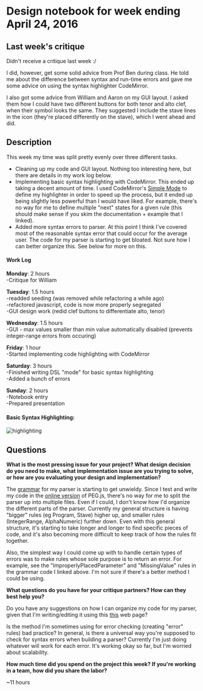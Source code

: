 # Design notebook for week ending April 24, 2016

## Last week's critique

Didn't receive a critique last week :/

I did, however, get some solid advice from Prof Ben during class.  He told me about the difference between syntax and run-time errors and gave me some advice on using the syntax highlighter CodeMirror.

I also got some advice from William and Aaron on my GUI layout.  I asked them how I could have two different buttons for both tenor and alto clef, when their symbol looks the same.  They suggested I include the stave lines in the icon (they're placed differently on the stave), which I went ahead and did.

## Description

This week my time was split pretty evenly over three different tasks.
- Cleaning up my code and GUI layout.  Nothing too interesting here, but there are details in my work log below.
- Implementing basic syntax highlighting with CodeMirror.  This ended up taking a decent amount of time.  I used CodeMirror's [Simple Mode](http://codemirror.net/demo/simplemode.html) to define my highlighter in order to speed up the process, but it ended up being slightly less powerful than I would have liked.  For example, there's no way for me to define multiple "next" states for a given rule (this should make sense if you skim the documentation + example that I linked).
- Added more syntax errors to parser.  At this point I think I've covered most of the reasonable syntax error that could occur for the average user.  The code for my parser is starting to get bloated.  Not sure how I can better organize this.  See below for more on this.



#### Work Log

**Monday**: 2 hours  
-Critique for William

**Tuesday**: 1.5 hours  
-readded seeding (was removed while refactoring a while ago)  
-refactored javascript, code is now more properly segregated  
-GUI design work (redid clef buttons to differentiate alto, tenor)

**Wednesday**: 1.5 hours  
-GUI - max values smaller than min value automatically disabled (prevents integer-range errors from occuring) 

**Friday**: 1 hour  
-Started implementing code highlighting with CodeMirror

**Saturday**: 3 hours  
-Finished writing DSL "mode" for basic syntax highlighting  
-Added a bunch of errors

**Sunday**: 2 hours  
-Notebook entry  
-Prepared presentation

#### Basic Syntax Highlighting:

![highlighting](https://raw.githubusercontent.com/milohan/project-notebook/master/images/4-24_syntax_highlighting.png)


## Questions

**What is the most pressing issue for your project? What design decision do
you need to make, what implementation issue are you trying to solve, or how
are you evaluating your design and implementation?**

The [grammar](https://github.com/milohan/sheet-music-gen/blob/master/parserGrammar.js) for my parser is starting to get unwieldy.  Since I test and write my code in the [online version](http://pegjs.org/online) of PEG.js, there's no way for me to split the parser up into multiple files.  Even if I could, I don't know how I'd organize the different parts of the parser.  Currently my general structure is having "bigger" rules (eg Program, Stave) higher up, and smaller rules (IntegerRange, AlphaNumeric) further down.  Even with this general structure, it's starting to take longer and longer to find specific pieces of code, and it's also becoming more difficult to keep track of how the rules fit together.

Also, the simplest way I could come up with to handle certain types of errors was to make rules whose sole purpose is to return an error.  For example, see the "ImproperlyPlacedParameter" and "MissingValue" rules in the grammar code I linked above.  I'm not sure if there's a better method I could be using.

**What questions do you have for your critique partners? How can they best help
you?**

Do you have any suggestions on how I can organize my code for my parser, given that I'm writing/editing it using this [this](http://pegjs.org/online) web page? 

Is the method I'm sometimes using for error checking (creating "error" rules) bad practice?  In general, is there a universal way you're supposed to check for syntax errors when building a parser?  Currently I'm just doing whatever will work for each error.  It's working okay so far, but I'm worried about scalability.

**How much time did you spend on the project this week? If you're working in a
team, how did you share the labor?**

~11 hours